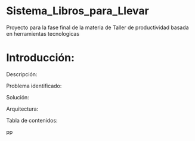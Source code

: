 # Sistema_Libros_para_Llevar

Proyecto para la fase final de la materia de Taller de productividad basada en herramientas tecnologicas 


# Introducción: 


Descripción:


Problema identificado:


Solución: 


Arquitectura:



Tabla de contenidos: 

pp
